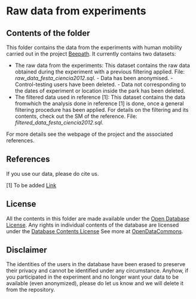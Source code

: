 Raw data from experiments
====================

## Contents of the folder

This folder contains the data from the experiments with human mobility carried out in the project [Beepath](http://bee-path.net/?lang=en).
It currently contains two datasets:

  - The raw data from the experiments: This dataset contains the raw data obtained during the experiment with a previous filtering applied. File: *raw_data_festa_ciencia2012.sql*.
		- Data has been anonymised.
		- Control-testing users have been deleted.
		- Data not corresponding to the dates of experiment or location inside the park has been deleted.
  - The filtered data used in reference [1]: This dataset contains the data fromwhich the analysis done in reference [1] is done, once a general filtering procedure has been applied. For details on the filtering and its contents, check out the SM of the reference. File: *filtered_data_festa_ciencia2012.sql*.

For more details see the webpage of the project and the associated references.

## References

If you use our data, please do cite us.

[1] To be added
	[Link]()
	

## License

All the contents in this folder are made available under the [Open Database License](http://opendatacommons.org/licenses/odbl/1.0/).
Any rights in individual contents of the database are licensed under the [Database Contents License](http://opendatacommons.org/licenses/dbcl/1.0/)
See more at [OpenDataCommons](http://opendatacommons.org/licenses/odbl/#sthash.u3haIssr.dpuf).

## Disclaimer

The identities of the users in the database have been erased to preserve their privacy and cannot be identified under any circumstance. Anyhow, if you participated in the experiment and no longer want your data to be available (even anonymized), please do let us know and we will delete it from the repository.

